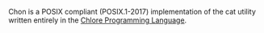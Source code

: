 Chon is a POSIX compliant (POSIX.1-2017) implementation of the cat utility written entirely in the [Chlore Programming Language](https://github.com/trap-representation/Chlore).
